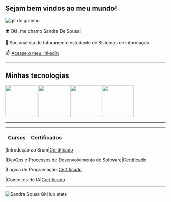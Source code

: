 ## Sejam  bem vindos ao meu mundo!

![gif do gatinho](https://media1.tenor.com/m/fn1jYTSFywkAAAAC/cat-typing.gif)


👽 Olá, me chamo Sandra De Sousa!

📃 Sou analista de faturamento
 estudante de Sistemas de informação.

 📫 [Acesse o meu linkedin](https://www.linkedin.com/in/sandra-sousa-2a866729a)

 ----------

 ## Minhas tecnologias


  <img src= "https://cdn.jsdelivr.net/gh/devicons/devicon@latest/icons/amazonwebservices/amazonwebservices-plain-wordmark.svg" width="100px"> <img src="https://cdn.jsdelivr.net/gh/devicons/devicon@latest/icons/javascript/javascript-original.svg" width="100px"><img src="https://cdn.jsdelivr.net/gh/devicons/devicon@latest/icons/java/java-original.svg" width="100px" ><img src="https://cdn.jsdelivr.net/gh/devicons/devicon@latest/icons/git/git-original-wordmark.svg" width="100px">
   

  ----------
  
  ----------
   | Cursos | Certificados |
   |--------|--------------|
    

 |Introdução ao Srum|[Certificado](https://hermes.dio.me/certificates/ASPBMROH.pdf)

 |DevOps e Processos de Desenvolvimento de Software|[Certificado](https://hermes.dio.me/certificates/LVPRVZKQ.pdf)

 |Logica de Programação|[Certificado](https://hermes.dio.me/certificates/XFB05DLD.pdf)

 |Conceitos de IA|[Certificado](https://hermes.dio.me/certificates/MUNSLGXN.pdf)

-------------------------
![Sandra Sousa GitHub stats](https://github-readme-stats.vercel.app/api?username=sandrasous&show_icons=true&theme=radical)



<!--
**SandraSous/Sandrasous** is a ✨ _special_ ✨ repository because its `README.md` (this file) appears on your GitHub profile.

Here are some ideas to get you started:

- 🔭 I’m currently working on ...
- 🌱 I’m currently learning ...
- 👯 I’m looking to collaborate on ...
- 🤔 I’m looking for help with ...
- 💬 Ask me about ...
- 📫 How to reach me: ...
- 😄 Pronouns: ...
- ⚡ Fun fact: ...
-->

